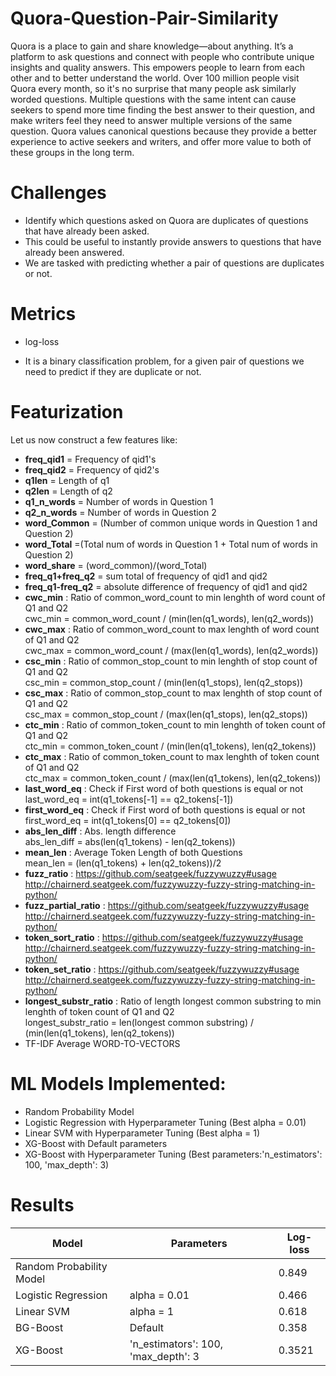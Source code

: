 # Quora-Question-Pair-Similarity
Quora is a place to gain and share knowledge—about anything. It’s a platform to ask questions and connect with people who contribute unique insights and quality answers. This empowers people to learn from each other and to better understand the world.
Over 100 million people visit Quora every month, so it's no surprise that many people ask similarly worded questions. Multiple questions with the same intent can cause seekers to spend more time finding the best answer to their question, and make writers feel they need to answer multiple versions of the same question. Quora values canonical questions because they provide a better experience to active seekers and writers, and offer more value to both of these groups in the long term.

# Challenges
* Identify which questions asked on Quora are duplicates of questions that have already been asked. 
* This could be useful to instantly provide answers to questions that have already been answered. 
* We are tasked with predicting whether a pair of questions are duplicates or not. 
# Metrics 
* log-loss

* It is a binary classification problem, for a given pair of questions we need to predict if they are duplicate or not.
# Featurization
Let us now construct a few features like:
* ____freq_qid1____ = Frequency of qid1's
* ____freq_qid2____ = Frequency of qid2's 
* ____q1len____ = Length of q1
* ____q2len____ = Length of q2
* ____q1_n_words____ = Number of words in Question 1
* ____q2_n_words____ = Number of words in Question 2
* ____word_Common____ = (Number of common unique words in Question 1 and Question 2)
* ____word_Total____ =(Total num of words in Question 1 + Total num of words in Question 2)
* ____word_share____ = (word_common)/(word_Total)
* ____freq_q1+freq_q2____ = sum total of frequency of qid1 and qid2 
* ____freq_q1-freq_q2____ = absolute difference of frequency of qid1 and qid2 
* __cwc_min__ :  Ratio of common_word_count to min lenghth of word count of Q1 and Q2 <br>cwc_min = common_word_count / (min(len(q1_words), len(q2_words))
* __cwc_max__ :  Ratio of common_word_count to max lenghth of word count of Q1 and Q2 <br>cwc_max = common_word_count / (max(len(q1_words), len(q2_words))
* __csc_min__ :  Ratio of common_stop_count to min lenghth of stop count of Q1 and Q2 <br> csc_min = common_stop_count / (min(len(q1_stops), len(q2_stops))
* __csc_max__ :  Ratio of common_stop_count to max lenghth of stop count of Q1 and Q2<br>csc_max = common_stop_count / (max(len(q1_stops), len(q2_stops))
* __ctc_min__ :  Ratio of common_token_count to min lenghth of token count of Q1 and Q2<br>ctc_min = common_token_count / (min(len(q1_tokens), len(q2_tokens))
* __ctc_max__ :  Ratio of common_token_count to max lenghth of token count of Q1 and Q2<br>ctc_max = common_token_count / (max(len(q1_tokens), len(q2_tokens))
* __last_word_eq__ :  Check if First word of both questions is equal or not<br>last_word_eq = int(q1_tokens[-1] == q2_tokens[-1])
* __first_word_eq__ :  Check if First word of both questions is equal or not<br>first_word_eq = int(q1_tokens[0] == q2_tokens[0])
* __abs_len_diff__ :  Abs. length difference<br>abs_len_diff = abs(len(q1_tokens) - len(q2_tokens))
* __mean_len__ :  Average Token Length of both Questions<br>mean_len = (len(q1_tokens) + len(q2_tokens))/2
* __fuzz_ratio__ :  https://github.com/seatgeek/fuzzywuzzy#usage
http://chairnerd.seatgeek.com/fuzzywuzzy-fuzzy-string-matching-in-python/
* __fuzz_partial_ratio__ :  https://github.com/seatgeek/fuzzywuzzy#usage
http://chairnerd.seatgeek.com/fuzzywuzzy-fuzzy-string-matching-in-python/
* __token_sort_ratio__ : https://github.com/seatgeek/fuzzywuzzy#usage
http://chairnerd.seatgeek.com/fuzzywuzzy-fuzzy-string-matching-in-python/
* __token_set_ratio__ : https://github.com/seatgeek/fuzzywuzzy#usage
http://chairnerd.seatgeek.com/fuzzywuzzy-fuzzy-string-matching-in-python/
* __longest_substr_ratio__ :  Ratio of length longest common substring to min lenghth of token count of Q1 and Q2<br>longest_substr_ratio = len(longest common substring) / (min(len(q1_tokens), len(q2_tokens))
* TF-IDF Average WORD-TO-VECTORS

# ML Models Implemented:
* Random Probability Model
* Logistic Regression with Hyperparameter Tuning (Best alpha = 0.01)
* Linear SVM with Hyperparameter Tuning (Best alpha = 1)
* XG-Boost with Default parameters
* XG-Boost with Hyperparameter Tuning (Best parameters:'n_estimators': 100, 'max_depth': 3)

# Results
| Model | Parameters | Log-loss |
| --- | --- | --- |
| Random Probability Model	|  | 0.849 |
| Logistic Regression	| alpha = 0.01 | 0.466 |
| Linear SVM	| alpha = 1 | 0.618 |
| BG-Boost	| Default | 0.358 |
| XG-Boost	| 'n_estimators': 100, 'max_depth': 3 | 0.3521 |
